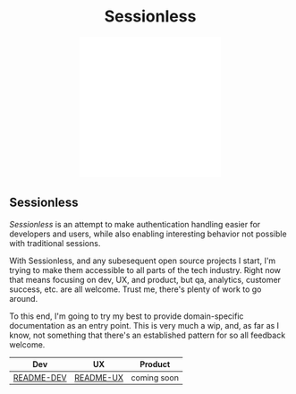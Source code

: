 <div align="center">
    <h1> Sessionless </h1>
    <a href="https://sessionless.org/" aria-label="Visit Sessionless Dot Org">
        <img src="assets/sessionless.svg" alt="Sessionless Logo" width="50%" height="50%"></img>
    </a>
</div>

## Sessionless

*Sessionless* is an attempt to make authentication handling easier for developers and users, while also enabling interesting behavior not possible with traditional sessions.

With Sessionless, and any subesequent open source projects I start, I'm trying to make them accessible to all parts of the tech industry. 
Right now that means focusing on dev, UX, and product, but qa, analytics, customer success, etc. are all welcome.
Trust me, there's plenty of work to go around.

To this end, I'm going to try my best to provide domain-specific documentation as an entry point. 
This is very much a wip, and, as far as I know, not something that there's an established pattern for so all feedback welcome.

| Dev          | UX          | Product     |
|--------------|-------------|-------------|
| [README-DEV] | [README-UX] | coming soon |

[README-DEV]: ./README-DEV.md
[README-UX]: ./README-UX.md
